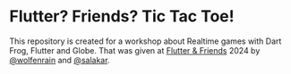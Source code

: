 # Flutter? Friends? Tic Tac Toe!

This repository is created for a workshop about Realtime games with Dart Frog, Flutter and Globe. That was given at [Flutter & Friends](https://www.flutterfriends.dev/) 2024 by [@wolfenrain](https://github.com/wolfenrain) and [@salakar](https://github.com/Salakar).
